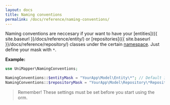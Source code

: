 ```yaml
---
layout: docs
title: Naming conventions
permalink: /docs/reference/naming-conventions/
---
```


Naming conventions are neccesary if your want to have your [entities]({{ site.baseurl }}/docs/reference/entity/) or [repositories]({{ site.baseurl }}/docs/reference/repository/) classes under the certain [namespace](http://www.php.net/manual/en/language.namespaces.php).
Just define your mask with `*`.

**Example:**
```php
use UniMapper\NamingConventions;

NamingConventions::$entityMask = "YourApp\Model\Entity\*"; // Default is 'Model\Entity\*'
NamingConventions::$repositoryMask = "YourApp\Model\Repository\*Repository"; // Default is 'Model\Repository\*Repository'
```

> Remember! These settings must be set before you start using the orm.